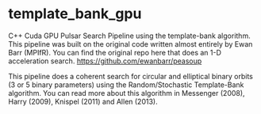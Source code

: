 # template_bank_gpu
C++ Cuda GPU Pulsar Search Pipeline using the template-bank algorithm. This pipeline was built on the original code written almost entirely by Ewan Barr (MPIfR). You can find the original repo here that does an 1-D acceleration search. https://github.com/ewanbarr/peasoup

This pipeline does a coherent search for circular and elliptical binary orbits (3 or 5 binary parameters) using the Random/Stochastic Template-Bank algorithm. You can read more about this algorithm in Messenger (2008), Harry (2009), Knispel (2011) and Allen (2013).
